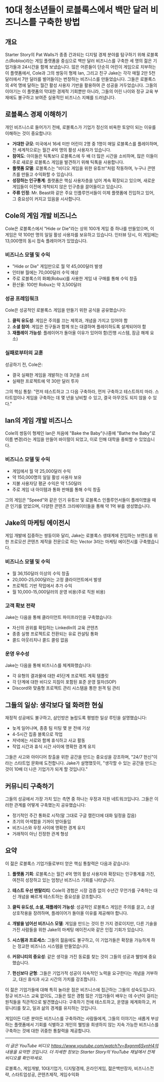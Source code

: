 # 10대 청소년들이 로블록스에서 백만 달러 비즈니스를 구축한 방법

## 개요

Starter Story의 Pat Walls가 종종 간과되는 디지털 경제 분야를 탐구하기 위해 로블록스(Roblox)라는 게임 플랫폼을 중심으로 백만 달러 비즈니스를 구축한 세 명의 젊은 기업가들과 24시간을 함께 보냈습니다. 많은 어른들이 단순히 어린이 게임으로 치부하는 이 플랫폼에서, Cole과 그의 쌍둥이 형제 Ian, 그리고 친구 Jake는 각각 매월 2만 5천 달러에서 7만 달러를 벌어들이는 번창하는 비즈니스를 만들었습니다. 그들은 로블록스의 4억 명에 달하는 월간 활성 사용자 기반을 활용하여 큰 성공을 거두었습니다. 그들의 이야기는 이 플랫폼의 막대한 경제적 기회뿐만 아니라, 그들의 어린 나이와 정규 교육 부재에도 불구하고 보여준 실용적인 비즈니스 지혜를 드러냅니다.

## 로블록스 경제 이해하기

개인 비즈니스로 들어가기 전에, 로블록스가 기업가 정신의 비옥한 토양이 되는 이유를 이해하는 것이 중요합니다:

- **거대한 규모**: 미국에서 16세 미만 어린이 2명 중 1명이 매일 로블록스를 플레이하며, 전 세계적으로는 월간 4억 명의 활성 사용자가 있습니다.
- **참여도**: 아이들은 틱톡보다 로블록스에 두 배 더 많은 시간을 소비하며, 많은 이들이 주로 새로운 로블록스 게임을 발견하기 위해 틱톡을 사용합니다.
- **플랫폼 모델**: 로블록스는 "비디오 게임을 위한 유튜브"처럼 작동하여, 누구나 콘텐츠를 만들고 수익화할 수 있습니다.
- **성장하는 인구통계**: 플랫폼은 핵심 사용자층을 넘어 계속 확장되고 있으며, 새로운 게임들이 이전에 개척되지 않은 인구층을 끌어들이고 있습니다.
- **주류 인정**: Mr. Beast와 같은 주요 인플루언서들이 이제 플랫폼에 진입하고 있어, 그 중요성이 커지고 있음을 시사합니다.

## Cole의 게임 개발 비즈니스

Cole은 로블록스에서 "Hide or Die"라는 상위 100개 게임 중 하나를 만들었으며, 이 게임은 약 100만 명의 일일 활성 사용자를 보유하고 있습니다. 인터뷰 당시, 이 게임에는 13,000명의 동시 접속 플레이어가 있었습니다.

### 비즈니스 모델 및 수익
- "Hide or Die" 게임만으로 월 약 45,000달러 발생
- 인터뷰 월에는 70,000달러 수익 예상
- 주로 로블록스의 화폐(Robux)를 사용한 게임 내 구매를 통해 수익 창출
- 환산율: 100만 Robux는 약 3,500달러

### 성공 프레임워크
Cole은 성공적인 로블록스 게임을 만들기 위한 공식을 공유했습니다:

1. **클릭 유도성**: 게임은 주의를 끄는 제목과, 개념을 가지고 있어야 함
2. **소셜 참여**: 게임은 친구들과 함께 또는 대결하며 플레이하도록 설계되어야 함
3. **재플레이 가능성**: 플레이어가 돌아올 이유가 있어야 함(진행 시스템, 잠금 해제 요소)

### 실패로부터의 교훈
성공하기 전, Cole은:
- 결국 실패한 게임을 개발하는 데 3년을 소비
- 실패한 프로젝트에 약 30만 달러 투자

그의 핵심 통찰: "먼저 테스트하고 그 다음 구축하라, 먼저 구축하고 테스트하지 마라. 스타트업이나 게임을 구축하는 데 몇 년을 낭비할 수 있고, 결국 아무것도 되지 않을 수 있다."

## Ian의 게임 개발 비즈니스

Cole의 쌍둥이 형제인 Ian은 처음에 "Bake the Baby"(나중에 "Bathe the Baby"로 이름 변경)라는 게임을 만들어 바이럴이 되었고, 이로 인해 대학을 중퇴할 수 있었습니다.

### 비즈니스 모델 및 수익
- 게임에서 월 약 25,000달러 수익
- 약 150,000명의 일일 활성 사용자 보유
- 지불 사용자당 평균 수익은 약 1.50달러
- 주로 게임 내 아이템과 통화 판매를 통해 수익 창출

그의 게임은 "Speed"와 같은 인기 유튜브 및 로블록스 인플루언서들이 플레이했을 때 큰 인기를 얻었으며, 다양한 콘텐츠 크리에이터들을 통해 약 1억 뷰를 생성했습니다.

## Jake의 마케팅 에이전시

게임 개발에 집중하는 쌍둥이와 달리, Jake는 로블록스 생태계에 진입하는 브랜드를 위한 프로모션 콘텐츠 제작을 전문으로 하는 Vector 3라는 마케팅 에이전시를 구축했습니다.

### 비즈니스 모델 및 수익
- 월 36,150달러 이상의 수익 창출
- 20,000-25,000달러는 고정 클라이언트에서 발생
- 프로젝트 기반 작업에서 추가 수익
- 월 10,000-15,000달러의 운영 비용(주로 직원 비용)

### 고객 확보 전략
Jake는 다음을 통해 클라이언트 파이프라인을 구축했습니다:
- 자신의 권위를 확립하는 LinkedIn의 교육 콘텐츠
- 종종 실행 프로젝트로 전환되는 유료 컨설팅 통화
- 콜드 아웃리치나 콜드 콜링 없음

### 운영 우수성
Jake는 다음을 통해 비즈니스를 체계화했습니다:
- 각 유형의 결과물에 대한 45단계 프로젝트 계획 템플릿
- 각 단계에 대한 비디오 지침이 포함된 표준 운영 절차(SOP)
- Discord와 맞춤형 프로젝트 관리 시스템을 통한 원격 팀 관리

## 그들의 일상: 생각보다 덜 화려한 현실

재정적 성공에도 불구하고, 삼인방은 놀랍도록 평범한 일상 루틴을 설명했습니다:

- 늦게 일어나며, 종종 팀 미팅 몇 분 전에 기상
- 4-5시간 집중 블록으로 작업
- 저녁에는 서로와 함께 휴식하고 사교 활동
- 작업 시간과 휴식 시간 사이에 명확한 경계 유지

그들은 사고와 아이디어 창출을 위한 공간을 만드는 중요성을 강조하며, "24/7 헌신"이라는 스타트업 문화에 도전합니다. Jake가 설명했듯이, "생각할 수 있는 공간을 만드는 것이 10배 더 나은 기업가가 되게 할 것입니다."

## 커뮤니티 구축하기

그들의 성공에서 가장 가치 있는 측면 중 하나는 우정과 지원 네트워크입니다. 그들은 이러한 관계를 어떻게 구축했는지 공유했습니다:

- 정기적인 주간 통화로 시작(말 그대로 구글 캘린더에 대화 일정을 잡음)
- 초기의 어색함을 기꺼이 받아들임
- 비즈니스와 우정 사이에 명확한 경계 유지
- 거래적이 아닌 진정한 관계 형성

## 요약

이 젊은 로블록스 기업가들로부터 얻은 핵심 통찰력은 다음과 같습니다:

1. **플랫폼 기회**: 로블록스는 월간 4억 명의 활성 사용자와 확장되는 인구통계를 가진, 여전히 성장하고 있는 엄청난 비즈니스 기회를 나타냅니다.

2. **테스트 우선 멘탈리티**: Cole의 경험은 시장 검증 없이 수년간 무언가를 구축하는 대신 개념을 빠르게 테스트하는 중요성을 강조합니다.

3. **클릭 유도성, 소셜, 재플레이 가능성**: 성공적인 로블록스 게임은 주의를 끌고, 소셜 상호작용을 장려하며, 플레이어가 돌아올 이유를 제공해야 합니다.

4. **개발을 넘어선 비즈니스 모델**: 게임을 만드는 것이 한 가지 경로이지만, 다른 기술을 가진 사람들을 위한 Jake의 마케팅 에이전시와 같은 인접 기회가 있습니다.

5. **시스템과 프로세스**: 그들의 젊음에도 불구하고, 이 기업가들은 확장을 가능하게 하는 정교한 비즈니스 시스템을 만들었습니다.

6. **커뮤니티의 중요성**: 같은 생각을 가진 동료를 찾는 것이 그들의 성공과 웰빙에 중요했습니다.

7. **헌신보다 균형**: 그들은 기업가적 성공이 지속적인 노력을 요구한다는 개념을 거부하고, 대신 휴식과 사고 시간의 가치를 강조합니다.

이 젊은 기업가들에 대해 특히 놀라운 점은 비즈니스에 접근하는 그들의 성숙도입니다. 정규 비즈니스 교육 없이도, 그들은 많은 경험 많은 기업가들이 배우는 데 수년이 걸리는 원칙들을 직관적으로 발견했습니다: 구축하기 전에 테스트하고, 운영을 체계화하고, 커뮤니티를 찾고, 일과 삶의 경계를 유지하는 것입니다.

게임이든 다른 분야든 비즈니스를 구축하려는 사람들에게, 그들의 이야기는 새롭게 부상하는 플랫폼에서 기회를 식별하고 개인의 웰빙을 희생하지 않는 지속 가능한 비즈니스를 구축하는 것에 대한 귀중한 통찰력을 제공합니다.

---

*이 글은 YouTube 비디오 https://www.youtube.com/watch?v=8xgnm6SynH4의 내용을 요약한 것입니다. 더 자세한 정보는 Starter Story의 YouTube 채널에서 전체 비디오를 확인하세요.*

로블록스, 게임개발, 10대기업가, 디지털경제, 온라인게임, 젊은백만장자, 비즈니스전략, 스타트업성공, 콘텐츠제작, 게임수익화